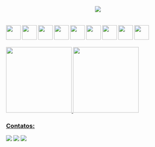 <h1 align="center">
  <a href="https://github.com/gilperon">
    <img src="https://readme-typing-svg.herokuapp.com/?&color=%239F3CF&lines=Hello,+Devs!+👋;I+am+Gustavo+...;&center=true&size=30">
  </a>
</h1>

<div style="display: inline_block"><br>
  <img src="https://cdn.jsdelivr.net/gh/devicons/devicon/icons/java/java-original.svg" width="40" height="40"/> 
  <img src="https://cdn.jsdelivr.net/gh/devicons/devicon/icons/spring/spring-original-wordmark.svg" width="40" height="40"/>
  <img src="https://cdn.jsdelivr.net/gh/devicons/devicon/icons/php/php-original.svg" width="40" height="40"/> 
  <img src="https://cdn.jsdelivr.net/gh/devicons/devicon/icons/mysql/mysql-original-wordmark.svg" width="40" height="40"/> 
  <img src="https://cdn.jsdelivr.net/gh/devicons/devicon/icons/mongodb/mongodb-original-wordmark.svg" width="40" height="40"/> 
  <img src="https://cdn.jsdelivr.net/gh/devicons/devicon/icons/html5/html5-original-wordmark.svg" width="40" height="40"/> 
  <img src="https://cdn.jsdelivr.net/gh/devicons/devicon/icons/css3/css3-original-wordmark.svg" width="40" height="40"/> 
  <img src="https://cdn.jsdelivr.net/gh/devicons/devicon/icons/javascript/javascript-original.svg" width="40" height="40"/> 
  <img src="https://cdn.jsdelivr.net/gh/devicons/devicon/icons/bootstrap/bootstrap-plain-wordmark.svg" width="40" height="40"/> 
</div>

<br>

<div>
  <a href="https://github.com/gilperon">
  <img height="180em" src="https://github-readme-stats.vercel.app/api/top-langs/?username=gilperon&layout=compact&langs_count=7&theme=dracula"/>
  <img height="180em" src="https://github-readme-stats.vercel.app/api?username=gilperon&show_icons=true&theme=dracula&include_all_commits=true&count_private=true"/>
</div> 

### Contatos:

<div>
  <a href="https://www.instagram.com/gustavogilperon/" target="_blank"><img src="https://img.shields.io/badge/-Instagram-%23E4405F?style=for-the-badge&logo=instagram&logoColor=white" target="_blank"></a>
  <a href = "mailto:gustavogilperon@gmail.com"><img src="https://img.shields.io/badge/Gmail-D14836?style=for-the-badge&logo=gmail&logoColor=white" target="_blank"></a>
  <a href="https://www.linkedin.com/in/gustavo-gil-peron/" target="_blank"><img src="https://img.shields.io/badge/-LinkedIn-%230077B5?style=for-the-badge&logo=linkedin&logoColor=white" target="_blank"></a>   
</div>
